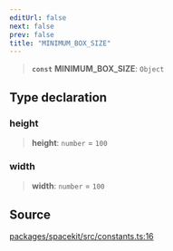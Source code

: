```yaml
---
editUrl: false
next: false
prev: false
title: "MINIMUM_BOX_SIZE"
---
```


> **`const`** **MINIMUM\_BOX\_SIZE**: `Object`

## Type declaration

### height

> **height**: `number` = `100`

### width

> **width**: `number` = `100`

## Source

[packages/spacekit/src/constants.ts:16](https://github.com/nodenogg-in/alpha-p2p/blob/a4d5eff/packages/spacekit/src/constants.ts#L16)
